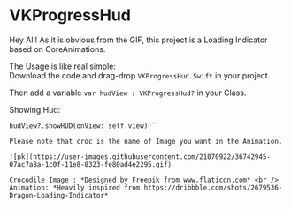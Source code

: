 # VKProgressHud

Hey All! As it is obvious from the GIF, this project is a Loading Indicator based on CoreAnimations. <br />

The Usage is like real simple: <br />
Download the code and drag-drop ```VKProgressHud.Swift``` in your project. <br />

Then add a variable  ```var hudView : VKProgressHud?``` in your Class.

Showing Hud: <br />
```hudView = VKProgressHud(crocImageName: "croc")
hudView?.showHUD(onView: self.view)```

Please note that croc is the name of Image you want in the Animation.

![pk](https://user-images.githubusercontent.com/21070922/36742945-07ac7a8a-1c0f-11e8-8323-fe80ad4e2295.gif)

Crocodile Image : *Designed by Freepik from www.flaticon.com* <br />
Animation: *Heavily inspired from https://dribbble.com/shots/2679536-Dragon-Loading-Indicator*
